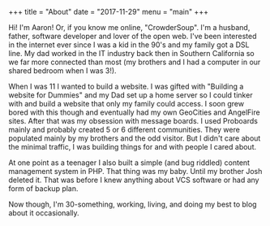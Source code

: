 +++
title = "About"
date = "2017-11-29"
menu = "main"
+++

Hi! I'm Aaron! Or, if you know me online, "CrowderSoup". I'm a husband, father, 
software developer and lover of the open web. I've been interested in the 
internet ever since I was a kid in the 90's and my family got a DSL line. My 
dad worked in the IT industry back then in Southern California so we far more 
connected than most (my brothers and I had a computer in our shared bedroom 
when I was 3!).

When I was 11 I wanted to build a website. I was gifted with "Building a 
website for Dummies" and my Dad set up a home server so I could tinker with and 
build a website that only my family could access. I soon grew bored with this 
though and eventually had my own GeoCities and AngelFire sites. After that was 
my obsession with message boards. I used Proboards mainly and probably created 
5 or 6 different communities. They were populated mainly by my brothers and the 
odd visitor. But I didn't care about the minimal traffic, I was building things 
for and with people I cared about.

At one point as a teenager I also built a simple (and bug riddled) content 
management system in PHP. That thing was my baby. Until my brother Josh deleted 
it. That was before I knew anything about VCS software or had any form of 
backup plan.

Now though, I'm 30-something, working, living, and doing my best to blog about
it occasionally.
